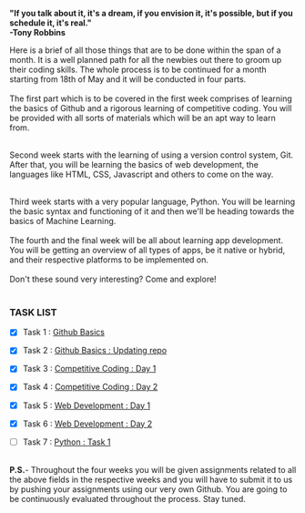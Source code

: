 

<b>"If you talk about it, it's a dream,
if you envision it, it's possible, but if you schedule it, it's real."<br>
-Tony Robbins</b> 

Here is a brief of all those things that are to be done within the span of a month. It is a well planned  path for all the newbies out there to groom up their coding skills.
The whole process is to be continued for a month starting from 18th of May and it will be conducted in four parts.<br>
<br>
The first part which is to be covered in the first week comprises of learning the basics of Github and a rigorous learning of competitive coding. You will be provided with all sorts of materials which will be an apt way to learn from.<br>
<br>

Second week starts with the learning of using a version control system, Git.
After that, you will be learning the basics of web development, the languages like HTML, CSS, Javascript and others to come on the way.<br>
<br>
 
Third week starts with a very popular language, Python. You will be learning the basic syntax and functioning of it and then we'll be heading towards the basics of Machine Learning.<br> 
<br>
The fourth and the final week will be all about learning app development. You will be getting an overview of all types of apps, be it native or hybrid, and their respective platforms to be implemented on.<br>
<br>
Don't these sound very interesting?
Come and explore!<br>
<br>
### TASK LIST
- [X] Task 1 : <a href="https://github.com/EnigmaVSSUT/Induction-2020/blob/master/Git1/Instructions.md">Github Basics</a>


- [X] Task 2 : <a href="https://github.com/EnigmaVSSUT/Induction-2020/blob/master/Git2/Instructions.md">Github Basics : Updating repo</a>

- [X] Task 3 : <a href="https://github.com/EnigmaVSSUT/Induction-2020/tree/master/Competitive%20Coding/CP%20Day%201">Competitive Coding : Day 1</a>

- [X] Task 4 : <a href="https://github.com/EnigmaVSSUT/Induction-2020/tree/master/Competitive%20Coding/CP%20Day%202">Competitive Coding : Day 2</a>

- [X] Task 5 : <a href="https://github.com/EnigmaVSSUT/Induction-2020/tree/master/WebDevelopment/Task1">Web Development : Day 1</a>

- [X] Task 6 : <a href="https://github.com/EnigmaVSSUT/Induction-2020/tree/master/WebDevelopment/Task%202">Web Development : Day 2</a>

- [ ] Task 7 : <a href="https://github.com/EnigmaVSSUT/Induction-2020/tree/master/Python%20%2B%20ML/Task%201">Python : Task 1</a>
<br>
<b>P.S.</b>- Throughout the four weeks you will be given assignments related to all the above fields in the respective weeks and you will have to submit it to us by pushing your assignments using our very own Github. You are going to be continuously evaluated throughout the process. Stay tuned.
